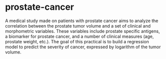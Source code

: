 # prostate-cancer

A medical study made on patients with prostate cancer aims to analyze the correlation between the prostate tumor volume and a set of clinical and morphometric variables. These variables include prostate specific antigens, a biomarker for prostate cancer, and a number of clinical measures (age, prostate weight, etc.). The goal of this practical is to build a regression model to predict the severity of cancer, expressed by logarithm of the tumor volume.
